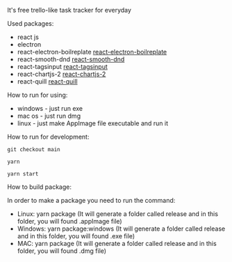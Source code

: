 It's free trello-like task tracker for everyday

Used packages:
- react js
- electron
- react-electron-boilreplate [react-electron-boilreplate](https://github.com/electron-react-boilerplate/electron-react-boilerplate)
- react-smooth-dnd [react-smooth-dnd](https://github.com/kutlugsahin/react-smooth-dnd)
- react-tagsinput [react-tagsinput](https://github.com/olahol/react-tagsinput)
- react-chartjs-2 [react-chartjs-2](https://github.com/reactchartjs/react-chartjs-2)
- react-quill [react-quill](https://github.com/zenoamaro/react-quill)

How to run for using:
 - windows - just run exe
 - mac os - just run dmg
 - linux - just make AppImage file executable and run it

How to run for development:

`git checkout main`

`yarn`

`yarn start`

How to build package:

In order to make a package you need to run the command:
 - Linux: yarn package (It will generate a folder called release and in this folder, you will found .appImage file)
 - Windows: yarn package:windows (It will generate a folder called release and in this folder, you will found .exe file)
 - MAC: yarn package (It will generate a folder called release and in this folder, you will found .dmg file)
